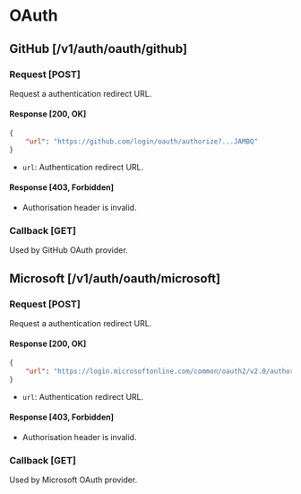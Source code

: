 # OAuth

## GitHub [/v1/auth/oauth/github]

### Request [POST]

Request a authentication redirect URL.

#### Response [200, OK]

```JSON
{
    "url": "https://github.com/login/oauth/authorize?...JAMBQ"
}
```

-   `url`: Authentication redirect URL.

#### Response [403, Forbidden]

-   Authorisation header is invalid.

### Callback [GET]

Used by GitHub OAuth provider.

## Microsoft [/v1/auth/oauth/microsoft]

### Request [POST]

Request a authentication redirect URL.

#### Response [200, OK]

```JSON
{
    "url": "https://login.microsoftonline.com/common/oauth2/v2.0/authorize?...aRgyE"
}
```

-   `url`: Authentication redirect URL.

#### Response [403, Forbidden]

-   Authorisation header is invalid.

### Callback [GET]

Used by Microsoft OAuth provider.
